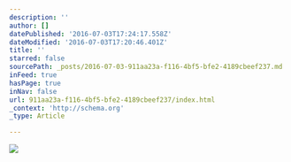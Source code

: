 ```yaml
---
description: ''
author: []
datePublished: '2016-07-03T17:24:17.558Z'
dateModified: '2016-07-03T17:20:46.401Z'
title: ''
starred: false
sourcePath: _posts/2016-07-03-911aa23a-f116-4bf5-bfe2-4189cbeef237.md
inFeed: true
hasPage: true
inNav: false
url: 911aa23a-f116-4bf5-bfe2-4189cbeef237/index.html
_context: 'http://schema.org'
_type: Article

---
```

![](https://the-grid-user-content.s3-us-west-2.amazonaws.com/0ce0e0d3-e4a4-4980-a824-7fb6b4063111.jpg)